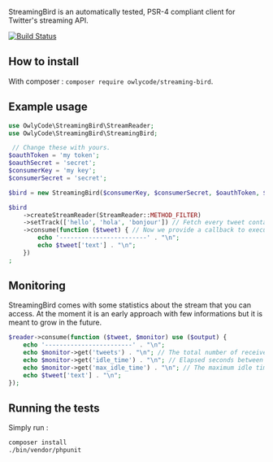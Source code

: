 StreamingBird is an automatically tested, PSR-4 compliant client for Twitter's streaming API.

[![Build Status](https://travis-ci.org/OwlyCode/StreamingBird.svg?branch=master)](https://travis-ci.org/OwlyCode/StreamingBird)

How to install
--------------

With composer : `composer require owlycode/streaming-bird`.

Example usage
-------------

```php
use OwlyCode\StreamingBird\StreamReader;
use OwlyCode\StreamingBird\StreamingBird;

 // Change these with yours.
$oauthToken = 'my token';
$oauthSecret = 'secret';
$consumerKey = 'my key';
$consumerSecret = 'secret';

$bird = new StreamingBird($consumerKey, $consumerSecret, $oauthToken, $oauthSecret);

$bird
    ->createStreamReader(StreamReader::METHOD_FILTER)
    ->setTrack(['hello', 'hola', 'bonjour']) // Fetch every tweet containing one of the following words
    ->consume(function ($tweet) { // Now we provide a callback to execute on every received tweet.
        echo '------------------------' . "\n";
        echo $tweet['text'] . "\n";
    })
;

```

Monitoring
----------

StreamingBird comes with some statistics about the stream that you can access. At the moment
it is an early approach with few informations but it is meant to grow in the future.

```php
$reader->consume(function ($tweet, $monitor) use ($output) {
    echo '------------------------' . "\n";
    echo $monitor->get('tweets') . "\n"; // The total number of received tweets
    echo $monitor->get('idle_time') . "\n"; // Elapsed seconds between the last two tweets.
    echo $monitor->get('max_idle_time') . "\n"; // The maximum idle time since the beginning.
    echo $tweet['text'] . "\n";
});
```

Running the tests
-----------------

Simply run :

```bash
composer install
./bin/vendor/phpunit
```